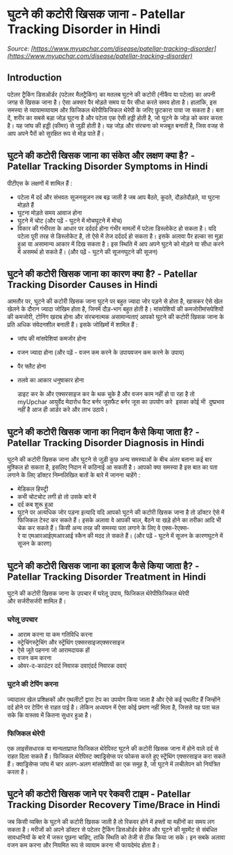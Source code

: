 # घुटने की कटोरी खिसक जाना - Patellar Tracking Disorder in Hindi
_Source: [https://www.myupchar.com/disease/patellar-tracking-disorder](https://www.myupchar.com/disease/patellar-tracking-disorder)_

## Introduction
पटेलर ट्रैकिंग डिसऑर्डर (पटेलर मैलट्रैकिंग) का मतलब घुटने की कटोरी (नीकैप या पटेला) का अपनी जगह से खिसक जाना है। ऐसा अक्सर पैर मोड़ते समय या पैर सीधा करते समय होता है। हालांकि, इस समस्या से व्यायामव्यायाम और फिजिकल थेरेपीफिजिकल थेरेपी के जरिए छुटकारा पाया जा सकता है।
बता दें, शरीर का सबसे बड़ा जोड़ घुटना है और पटेला एक ऐसी हड्डी होती है, जो घुटने के जोड़ को कवर करता है। यह जांघ की हड्डी (फीमर) से जुड़ी होती है। यह जोड़ और संरचना को मजबूत बनाती है, जिस वजह से आप अपने पैरों को सुरक्षित रूप से मोड़ पाते हैं।

## घुटने की कटोरी खिसक जाना का संकेत और लक्षण क्या है? - Patellar Tracking Disorder Symptoms in Hindi
पीटीएस के लक्षणों में शामिल हैं :
- पटेला में दर्द और संभवतः सूजनसूजन तब बढ़ जाती है जब आप बैठते, कूदते, दौड़तेदौड़ते, या घुटना मोड़ते हैं
- घुटना मोड़ते समय आवाज होना
- घुटने में चोट (और पढ़ें - घुटने में मोचघुटने में मोच)
- विकार की गंभीरता के आधार पर दर्ददर्द होना
गंभीर मामलों में पटेला डिस्लोकेट हो सकता है। यदि पटेला पूरी तरह से डिस्लोकेट है, तो ऐसे में तेज दर्ददर्द हो सकता है। इसके अलावा पैर हल्का सा मुड़ा हुआ या असामान्य आकार में दिख सकता है। इस स्थिति में आप अपने घुटने को मोड़ने या सीधा करने में असमर्थ हो सकते हैं।
(और पढ़ें - घुटने की सूजनघुटने की सूजन)

## घुटने की कटोरी खिसक जाना का कारण क्या है? - Patellar Tracking Disorder Causes in Hindi
आमतौर पर, घुटने की कटोरी खिसक जाना घुटने पर बहुत ज्यादा जोर पड़ने से होता है, खासकर ऐसे खेल खेलने के दौरान ज्यादा जोखिम होता है, जिनमें दौड़-भाग बहुत होती है।
मांसपेशियों की कमजोरीमांसपेशियों की कमजोरी, टोनिंग खराब होना और संरचनात्मक असामान्यताएं आपको घुटने की कटोरी खिसक जाना के प्रति अधिक संवेदनशील बनाती हैं। इसके जोखिमों में शामिल हैं :
- जांघ की मांसपेशियां कमजोर होना
- वजन ज्यादा होना (और पढ़ें - वजन कम करने के उपायवजन कम करने के उपाय)
- पैर फ्लैट होना
- तलवे का आकार धनुषाकार होना

	डाइट कर के और एक्सरसाइज कर के थक चुके है और वजन काम नहीं हो पा रहा है तो myUpchar आयुर्वेद मेदारोध फैट बर्नर जूसफैट बर्नर जूस का उपयोग करे  इसका कोई भी  दुष्प्रभाव नहीं है आज ही आर्डर करे और लाभ उठाये।

## घुटने की कटोरी खिसक जाना का निदान कैसे किया जाता है? - Patellar Tracking Disorder Diagnosis in Hindi
घुटने की कटोरी खिसक जाना और घुटने से जुड़ी कुछ अन्य समस्याओं के बीच अंतर बताना कई बार मुश्किल हो सकता है, इसलिए निदान में कठिनाई आ सकती है।
आपको क्या समस्या है इस बात का पता लगाने के लिए डॉक्टर निम्नलिखित बातों के बारे में जानना चाहेंगे :
- मेडिकल हिस्ट्री
- कभी चोटचोट लगी हो तो उसके बारे में
- दर्द कब शुरू हुआ
- घुटने पर अत्यधिक जोर पड़ना इत्यादि
यदि आपको घुटने की कटोरी खिसक जाना है तो डॉक्टर ऐसे में फिजिकल टेस्ट कर सकते हैं। इसके अलावा वे आपकी चाल, बैठने या खड़े होने का तरीका आदि भी चेक कर सकते हैं।
किसी अन्य तरह की समस्या पता लगाने के लिए वे एक्स-रेएक्स-रे या एमआरआईएमआरआई स्कैन की मदद ले सकते हैं।
(और पढ़ें - घुटने में सूजन के कारणघुटने में सूजन के कारण)

## घुटने की कटोरी खिसक जाना का इलाज कैसे किया जाता है? - Patellar Tracking Disorder Treatment in Hindi
घुटने की कटोरी खिसक जाना के उपचार में घरेलू उपाय, फिजिकल थेरेपीफिजिकल थेरेपी और सर्जरीसर्जरी शामिल हैं।
### घरेलू उपचार
- आराम करना या कम गतिविधि करना
- स्ट्रेचिंगस्ट्रेचिंग और स्ट्रेंथिंग एक्सरसाइजएक्सरसाइज
- ऐसे जूते पहनना जो आरामदायक हों
- वजन कम करना
- ओवर-द-काउंटर दर्द निवारक दवाएंदर्द निवारक दवाएं
### घुटने की टेपिंग करना
ज्यादातर खेल प्रशिक्षकों और एथलीटों द्वारा टेप का उपयोग किया जाता है और ऐसे कई एथलीट हैं जिन्होंने दर्द होने पर टेपिंग से राहत पाई है। लेकिन अध्ययन में ऐसा कोई प्रमाण नहीं मिला है, जिससे यह पता चल सके कि वास्तव में कितना सुधार हुआ है।
### फिजिकल थेरेपी
एक लाइसेंसधारक या मान्यताप्राप्त फिजिकल थेरेपिस्ट घुटने की कटोरी खिसक जाना में होने वाले दर्द से राहत दिला सकते हैं। फिजिकल थेरेपिस्ट क्वाड्रिसेप्स पर फोकस करते हुए स्ट्रेंथिंग एक्सरसाइज करा सकते हैं। क्वाड्रिसेप्स जांघ में चार अलग-अलग मांसपेशियों का एक समूह है, जो घुटने में लचीलेपन को नियंत्रित करता है।

## घुटने की कटोरी खिसक जाने पर रेकवरी टाइम - Patellar Tracking Disorder Recovery Time/Brace in Hindi
जब किसी व्यक्ति के घुटने की कटोरी खिसक जाती है तो रिकवर होने में हफ्तों या महीनों का समय लग सकता है। मरीजों को अपने डॉक्टर से पटेलर ट्रैकिंग डिसऑर्डर ब्रेसेज और घुटने की मूवमेंट से संबंधित सावधानियों के बारे में जरूर पूछना चाहिए, ताकि स्थिति को तेजी से ठीक किया जा सके। इन सबके अलावा वजन कम करना और नियमित रूप से व्यायाम करना भी फायदेमंद होता है।

